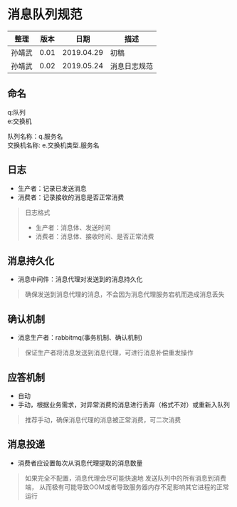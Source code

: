 # 消息队列规范

整理 | 版本 | 日期 | 描述
--- | --- | --- | ---  
孙靖武 | 0.01 | 2019.04.29 | 初稿
孙靖武 | 0.02 | 2019.05.24 | 消息日志规范

## 命名
q:队列   
e:交换机

队列名称：q.服务名     
交换机名称: e.交换机类型.服务名

## 日志
- 生产者：记录已发送消息
- 消费者：记录接收的消息是否正常消费

> 日志格式
> - 生产者：消息体、发送时间
> - 消费者：消息体、接收时间、是否正常消费

## 消息持久化
- 消息中间件：消息代理对发送到的消息持久化

> 确保发送到消息代理的消息，不会因为消息代理服务宕机而造成消息丢失

## 确认机制
- 消息生产者：rabbitmq(事务机制、确认机制)

> 保证生产者将消息发送到消息代理，可进行消息补偿重发操作


## 应答机制
- 自动
- 手动，根据业务需求，对异常消费的消息进行丢弃（格式不对）或重新入队列

> 推荐手动，确保消息代理的消息被正常消费，可二次消费

## 消息投递
- 消费者应设置每次从消息代理提取的消息数量

> 如果完全不配置，消息代理会尽可能快速地
发送队列中的所有消息到消费端，
从而极有可能导致OOM或者导致服务器内存不足影响其它进程的正常运行
